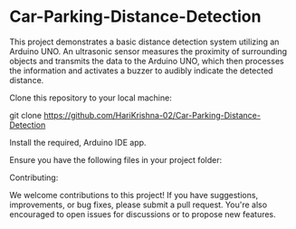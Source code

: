 # Car-Parking-Distance-Detection

This project demonstrates a basic distance detection system utilizing an Arduino UNO. An ultrasonic sensor measures the proximity of surrounding objects and transmits the data to the Arduino UNO, which then processes the information and activates a buzzer to audibly indicate the detected distance.

Clone this repository to your local machine:

git clone https://github.com/HariKrishna-02/Car-Parking-Distance-Detection

Install the required, Arduino IDE app.

Ensure you have the following files in your project folder:



Contributing:

We welcome contributions to this project! If you have suggestions, improvements, or bug fixes, please submit a pull request. You're also encouraged to open issues for discussions or to propose new features.

